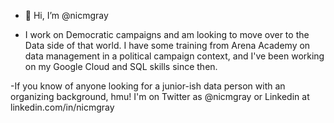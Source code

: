 - 👋 Hi, I’m @nicmgray

- I work on Democratic campaigns and am looking to move over to the Data side of that world. I have some training from Arena Academy on data management in a political campaign context, and I've been working on my Google Cloud and SQL skills since then. 

-If you know of anyone looking for a junior-ish data person with an organizing background, hmu! I'm on Twitter as @nicmgray or Linkedin at linkedin.com/in/nicmgray
